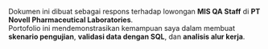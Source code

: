 Dokumen ini dibuat sebagai respons terhadap lowongan **MIS QA Staff** di **PT Novell Pharmaceutical Laboratories**.  
Portofolio ini mendemonstrasikan kemampuan saya dalam membuat **skenario pengujian**, **validasi data dengan SQL**, dan **analisis alur kerja**.
